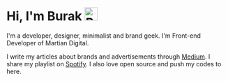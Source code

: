 # Hi, I'm Burak <img src="https://burakgur.com/static/img/waving.gif" alt="Burak Gür" width="30" height="30">

I'm a developer, designer, minimalist and brand geek. I'm Front-end Developer of Martian Digital. 

I write my articles about brands and advertisements through <a href="https://medium.com/burakgur">Medium</a>. I share my playlist on <a href="https://open.spotify.com/playlist/706ygDjsS24R4wZj9rLe4o?si=aoVh6ooiTO6WBAfmLz2D8A">Spotify</a>. I also love open source and push my codes to here.
